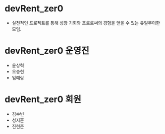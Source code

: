 # devRent_zer0

- 실전적인 프로젝트를 통해 성장 기회와 프로로써의 경험을 얻을 수 있는 유일무이한 모임.

# devRent_zer0 운영진

- 윤상혁
- 오승현
- 임예람

# devRent_zer0 회원

- 김수빈
- 성지훈
- 진현준
